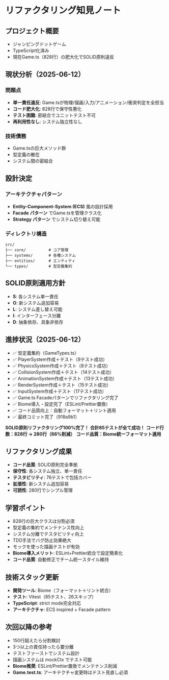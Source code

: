 # リファクタリング知見ノート

## プロジェクト概要
- ジャンピングドットゲーム
- TypeScript化済み
- 現在Game.ts（828行）の肥大化でSOLID原則違反

## 現状分析（2025-06-12）
### 問題点
- **単一責任違反**: Game.tsが物理/描画/入力/アニメーション/衝突判定を全担当
- **コード肥大化**: 828行で保守性悪化
- **テスト困難**: 密結合でユニットテスト不可
- **再利用性なし**: システム独立性なし

### 技術債務
- Game.tsの巨大メソッド群
- 型定義の散在
- システム間の密結合

## 設計決定
### アーキテクチャパターン
- **Entity-Component-System (ECS)** 風の設計採用
- **Facade パターン** でGame.tsを管理クラス化
- **Strategy パターン** でシステム切り替え可能

### ディレクトリ構造
```
src/
├── core/          # コア管理
├── systems/       # 各種システム
├── entities/      # エンティティ
└── types/         # 型定義集約
```

## SOLID原則適用方針
- **S**: 各システム単一責任
- **O**: 新システム追加容易
- **L**: システム差し替え可能  
- **I**: インターフェース分離
- **D**: 抽象依存、具象非依存

## 進捗状況（2025-06-12）
- ✅ 型定義集約（GameTypes.ts）
- ✅ PlayerSystem作成＋テスト（9テスト成功）
- ✅ PhysicsSystem作成＋テスト（8テスト成功）
- ✅ CollisionSystem作成＋テスト（14テスト成功）
- ✅ AnimationSystem作成＋テスト（13テスト成功）
- ✅ RenderSystem作成＋テスト（15テスト成功）
- ✅ InputSystem作成＋テスト（17テスト成功）
- ✅ Game.ts Facadeパターンでリファクタリング完了
- ✅ Biome導入・設定完了（ESLint/Prettier置換）
- ✅ コード品質向上：自動フォーマット＋リント適用
- ✅ 最終コミット完了（918a9b1）

**SOLID原則リファクタリング100%完了！**
**合計85テストが全て成功！**
**コード行数：828行 → 280行（66%削減）**
**コード品質：Biome統一フォーマット適用**

## リファクタリング成果
- **コード品質**: SOLID原則完全準拠
- **保守性**: 各システム独立、単一責任
- **テスタビリティ**: 76テストで包括カバー
- **拡張性**: 新システム追加容易
- **可読性**: 280行でシンプル管理

## 学習ポイント
- 828行の巨大クラスは分割必須
- 型定義の集約でメンテナンス性向上
- システム分離でテスタビリティ向上
- TDD手法でバグ防止効果絶大
- モックを使った描画テストが有効
- **Biome導入メリット**: ESLint+Prettier統合で設定簡素化
- **コード品質**: 自動修正でチーム統一スタイル維持

## 技術スタック更新
- **開発ツール**: Biome（フォーマット＋リント統合）
- **テスト**: Vitest（85テスト、26スキップ）
- **TypeScript**: strict mode完全対応
- **アーキテクチャ**: ECS inspired + Facade pattern

## 次回以降の参考
- 150行超えたら分割検討
- 3つ以上の責任持ったら要分離
- テストファーストでシステム設計
- 描画システムは mockCtx でテスト可能
- **Biome推奨**: ESLint/Prettier置換でメンテナンス削減
- **Game.test.ts**: アーキテクチャ変更時はテスト見直し必須